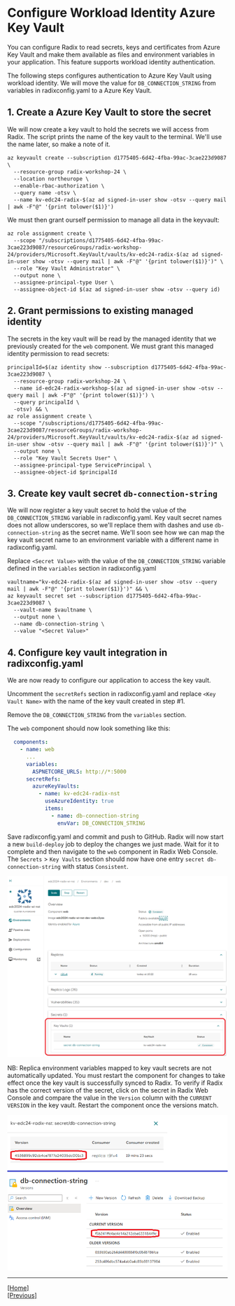 # Configure Workload Identity Azure Key Vault

You can configure Radix to read secrets, keys and certificates from Azure Key Vault and make them available as files and environment variables in your application. This feature supports workload identity authentication.

The following steps configures authentication to Azure Key Vault using workload identity. We will move the value for `DB_CONNECTION_STRING` from variables in radixconfig.yaml to a Azure Key Vault.

## 1. Create a Azure Key Vault to store the secret

We will now create a key vault to hold the secrets we will access from Radix. The script prints the name of the key vault to the terminal. We'll use the name later, so make a note of it.

```
az keyvault create --subscription d1775405-6d42-4fba-99ac-3cae223d9087 \
  --resource-group radix-workshop-24 \
  --location northeurope \
  --enable-rbac-authorization \
  --query name -otsv \
  --name kv-edc24-radix-$(az ad signed-in-user show -otsv --query mail | awk -F"@" '{print tolower($1)}')
```

We must then grant ourself permission to manage all data in the keyvault:

```
az role assignment create \
  --scope "/subscriptions/d1775405-6d42-4fba-99ac-3cae223d9087/resourceGroups/radix-workshop-24/providers/Microsoft.KeyVault/vaults/kv-edc24-radix-$(az ad signed-in-user show -otsv --query mail | awk -F"@" '{print tolower($1)}')" \
  --role "Key Vault Administrator" \
  --output none \
  --assignee-principal-type User \
  --assignee-object-id $(az ad signed-in-user show -otsv --query id)
```

## 2. Grant permissions to existing managed identity

The secrets in the key vault will be read by the managed identity that we previously created for the `web` component. We must grant this managed identity permission to read secrets:

```
principalId=$(az identity show --subscription d1775405-6d42-4fba-99ac-3cae223d9087 \
  --resource-group radix-workshop-24 \
  --name id-edc24-radix-workshop-$(az ad signed-in-user show -otsv --query mail | awk -F"@" '{print tolower($1)}') \
  --query principalId \
  -otsv) && \
az role assignment create \
  --scope "/subscriptions/d1775405-6d42-4fba-99ac-3cae223d9087/resourceGroups/radix-workshop-24/providers/Microsoft.KeyVault/vaults/kv-edc24-radix-$(az ad signed-in-user show -otsv --query mail | awk -F"@" '{print tolower($1)}')" \
  --output none \
  --role "Key Vault Secrets User" \
  --assignee-principal-type ServicePrincipal \
  --assignee-object-id $principalId
```

## 3. Create key vault secret `db-connection-string`

We will now register a key vault secret to hold the value of the `DB_CONNECTION_STRING` variable in radixconfig.yaml. Key vault secret names does not allow underscores, so we'll replace them with dashes and use `db-connection-string` as the secret name. We'll soon see how we can map the key vault secret name to an environment variable with a different name in radixconfig.yaml.

Replace `<Secret Value>` with the value of the `DB_CONNECTION_STRING` variable defined in the `variables` section in radixconfig.yaml

```
vaultname="kv-edc24-radix-$(az ad signed-in-user show -otsv --query mail | awk -F"@" '{print tolower($1)}')" && \
az keyvault secret set --subscription d1775405-6d42-4fba-99ac-3cae223d9087 \
  --vault-name $vaultname \
  --output none \
  --name db-connection-string \
  --value "<Secret Value>"
```

## 4. Configure key vault integration in radixconfig.yaml

We are now ready to configure our application to access the key vault.

Uncomment the `secretRefs` section in radixconfig.yaml and replace `<Key Vault Name>` with the name of the key vault created in step #1. 

Remove the `DB_CONNECTION_STRING` from the `variables` section.

The `web` component should now look something like this:
```yaml
  components:
    - name: web
      ...
      variables:
        ASPNETCORE_URLS: http://*:5000
      secretRefs:
        azureKeyVaults:
          - name: kv-edc24-radix-nst
            useAzureIdentity: true
            items:
              - name: db-connection-string
                envVar: DB_CONNECTION_STRING
```

Save radixconfig.yaml and commit and push to GitHub. Radix will now start a new `build-deploy` job to deploy the changes we just made. Wait for it to complete and then navigate to the `web` component in Radix Web Console. The `Secrets` > `Key Vaults` section should now have one entry `secret db-connection-string` with status `Consistent`.

![component-keyvault-secret](component-keyvault-secret.png)

NB: Replica environment variables mapped to key vault secrets are not automatically updated. You must restart the component for changes to take effect once the key vault is successfully synced to Radix. To verify if Radix has the correct version of the secret, click on the secret in Radix Web Console and compare the value in the `Version` column with the `CURRENT VERSION` in the key vault. Restart the component once the versions match.

![key-vault-version](key-vault-version.png)

---

[[Home]](../readme.md)  
[[Previous]](pipeline-configure-workload-identity.md)